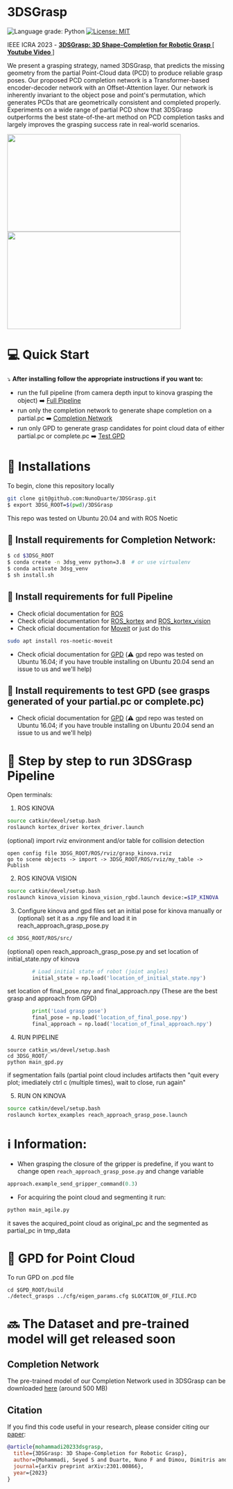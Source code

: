 # 3DSGrasp
![Language grade: Python](https://img.shields.io/badge/python-3.7|3.8%20-brightgreen)
[![License: MIT](https://img.shields.io/badge/License-MIT-yellow.svg)](https://opensource.org/licenses/MIT)

IEEE ICRA 2023 - [<b>3DSGrasp: 3D Shape-Completion for Robotic Grasp </b>](https://arxiv.org/abs/2301.00866) [[<b> Youtube Video </b>](https://youtu.be/i_v4EX_Nkls)]

We present a grasping strategy, named 3DSGrasp, that predicts the missing geometry from the partial Point-Cloud data (PCD) to produce reliable grasp poses. Our proposed PCD completion network is a Transformer-based encoder-decoder network with an Offset-Attention layer. Our network is inherently invariant to the object pose and point's permutation, which generates PCDs that are geometrically consistent and completed properly. Experiments on a wide range of partial PCD show that 3DSGrasp outperforms the best state-of-the-art method on PCD completion tasks and largely improves the grasping success rate in real-world scenarios.

<img src="media/first_gif.gif" width="400" height="225" /> <img src="media/second_gif.gif" width="400" height="225" />

# :computer:  Quick Start
:arrow_heading_down: <b>After installing follow the appropriate instructions if you want to:</b>
- run the full pipeline (from camera depth input to kinova grasping the object) :arrow_right: [Full Pipeline](#page_facing_up-step-by-step-of-3dsgrasp-pipeline)
- run only the completion network to generate shape completion on a partial.pc :arrow_right: [Completion Network](#completion-network)
- run only GPD to generate grasp candidates for point cloud data of either partial.pc or complete.pc :arrow_right: [Test GPD](#page_facing_up-gpd-for-point-cloud)

# :key: Installations
To begin, clone this repository locally
```bash
git clone git@github.com:NunoDuarte/3DSGrasp.git
$ export 3DSG_ROOT=$(pwd)/3DSGrasp
```
This repo was tested on Ubuntu 20.04 and with ROS Noetic

## :key: Install requirements for Completion Network:
```bash
$ cd $3DSG_ROOT
$ conda create -n 3dsg_venv python=3.8  # or use virtualenv
$ conda activate 3dsg_venv
$ sh install.sh
```

## :key: Install requirements for full Pipeline
- Check oficial documentation for [ROS](http://wiki.ros.org/noetic/Installation/Ubuntu)
- Check oficial documentation for [ROS_kortex](https://github.com/Kinovarobotics/ros_kortex) and [ROS_kortex_vision](https://github.com/Kinovarobotics/ros_kortex_vision)
- Check oficial documentation for [Moveit](https://moveit.ros.org/install/) or just do this 
```bash
sudo apt install ros-noetic-moveit
```
- Check oficial documentation for [GPD](https://github.com/atenpas/gpd) (:warning: gpd repo was tested on Ubuntu 16.04; if you have trouble installing on Ubuntu 20.04 send an issue to us and we'll help)

## :key: Install requirements to test GPD (see grasps generated of your partial.pc or complete.pc)
- Check oficial documentation for [GPD](https://github.com/atenpas/gpd) (:warning: gpd repo was tested on Ubuntu 16.04; if you have trouble installing on Ubuntu 20.04 send an issue to us and we'll help)

# :page_facing_up: Step by step to run 3DSGrasp Pipeline
Open terminals:
1. ROS KINOVA
```bash
source catkin/devel/setup.bash
roslaunch kortex_driver kortex_driver.launch
```
(optional) import rviz environment and/or table for collision detection
```
open config file 3DSG_ROOT/ROS/rviz/grasp_kinova.rviz
go to scene objects -> import -> 3DSG_ROOT/ROS/rviz/my_table -> Publish
```
2. ROS KINOVA VISION
```bash
source catkin/devel/setup.bash
roslaunch kinova_vision kinova_vision_rgbd.launch device:=$IP_KINOVA
```
3. Configure kinova and gpd files
set an initial pose for kinova manually or (optional) set it as a .npy file and load it in reach_approach_grasp_pose.py
```bash
cd 3DSG_ROOT/ROS/src/
```
(optional) open reach_approach_grasp_pose.py and set location of initial_state.npy of kinova 
```python
        # Load initial state of robot (joint angles)
        initial_state = np.load('location_of_initial_state.npy')
```
set location of final_pose.npy and final_approach.npy (These are the best grasp and approach from GPD)
```python
        print('Load grasp pose')
        final_pose = np.load('location_of_final_pose.npy')
        final_approach = np.load('location_of_final_approach.npy')
```
4. RUN PIPELINE
```
source catkin_ws/devel/setup.bash
cd 3DSG_ROOT/
python main_gpd.py
```
if segmentation fails (partial point cloud includes artifacts then "quit every plot; imediately ctrl c (multiple times), wait to close, run again"

5. RUN ON KINOVA
```bash
source catkin/devel/setup.bash
roslaunch kortex_examples reach_approach_grasp_pose.launch
```

# :information_source: Information:
- When grasping the closure of the gripper is predefine, if you want to change open ```reach_approach_grasp_pose.py``` and change variable
```  python
approach.example_send_gripper_command(0.3)
```

- For acquiring the point cloud and segmenting it run:
```bash
python main_agile.py
```
it saves the acquired_point cloud as original_pc and the segmented as partial_pc in tmp_data


# :page_facing_up: GPD for Point Cloud
To run GPD on .pcd file 
```
cd $GPD_ROOT/build
./detect_grasps ../cfg/eigen_params.cfg $LOCATION_OF_FILE.PCD 
```

# :soon: The Dataset and pre-trained model will get released soon 
## Completion Network
The pre-trained model of our Completion Network used in 3DSGrasp can be downloaded [here](https://drive.google.com/file/d/11vTsY0MQw9pzsqz3MyvCKjQT2rQ9VxVi/view?usp=share_link) (around 500 MB)

## Citation 
If you find this code useful in your research, please consider citing our [paper](https://arxiv.org/abs/2301.00866):
```bibtex
@article{mohammadi20233dsgrasp,
  title={3DSGrasp: 3D Shape-Completion for Robotic Grasp},
  author={Mohammadi, Seyed S and Duarte, Nuno F and Dimou, Dimitris and Wang, Yiming and Taiana, Matteo and Morerio, Pietro and Dehban, Atabak and Moreno, Plinio and Bernardino, Alexandre and Del Bue, Alessio and others},
  journal={arXiv preprint arXiv:2301.00866},
  year={2023}
}
```

